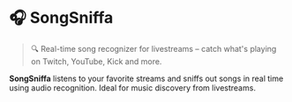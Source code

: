 # 🎧 SongSniffa

> 🔍 Real-time song recognizer for livestreams – catch what's playing on Twitch, YouTube, Kick and more.

**SongSniffa** listens to your favorite streams and sniffs out songs in real time using audio recognition. Ideal for music discovery from livestreams.
